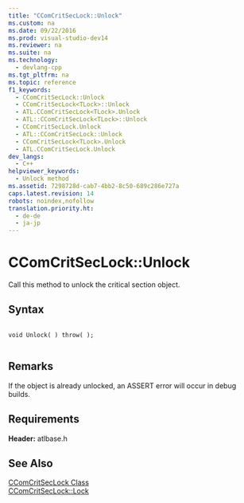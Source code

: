 ```yaml
---
title: "CComCritSecLock::Unlock"
ms.custom: na
ms.date: 09/22/2016
ms.prod: visual-studio-dev14
ms.reviewer: na
ms.suite: na
ms.technology: 
  - devlang-cpp
ms.tgt_pltfrm: na
ms.topic: reference
f1_keywords: 
  - CComCritSecLock::Unlock
  - CComCritSecLock<TLock>::Unlock
  - ATL.CComCritSecLock<TLock>.Unlock
  - ATL::CComCritSecLock<TLock>::Unlock
  - CComCritSecLock.Unlock
  - ATL::CComCritSecLock::Unlock
  - CComCritSecLock<TLock>.Unlock
  - ATL.CComCritSecLock.Unlock
dev_langs: 
  - C++
helpviewer_keywords: 
  - Unlock method
ms.assetid: 7298728d-cab7-4bb2-8c50-689c286e727a
caps.latest.revision: 14
robots: noindex,nofollow
translation.priority.ht: 
  - de-de
  - ja-jp
---
```

# CComCritSecLock::Unlock
Call this method to unlock the critical section object.  
  
## Syntax  
  
```  
  
void Unlock( ) throw( );  
  
```  
  
## Remarks  
 If the object is already unlocked, an ASSERT error will occur in debug builds.  
  
## Requirements  
 **Header:** atlbase.h  
  
## See Also  
 [CComCritSecLock Class](../vs140/ccomcritseclock-class.md)   
 [CComCritSecLock::Lock](../vs140/ccomcritseclock--lock.md)